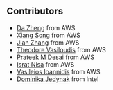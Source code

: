 ## Contributors
* [Da Zheng](https://github.com/zheng-da) from AWS
* [Xiang Song](https://github.com/classicsong) from AWS
* [Jian Zhang](https://github.com/zhjwy9343) from AWS
* [Theodore Vasiloudis](https://github.com/thvasilo) from AWS
* [Prateek M Desai](https://github.com/prateekdesai04) from AWS
* [Israt Nisa](https://github.com/isratnisa) from AWS
* [Vasileios Ioannidis](https://github.com/bioannidis) from AWS
* [Dominika Jedynak](https://github.com/DominikaJedynak) from Intel
